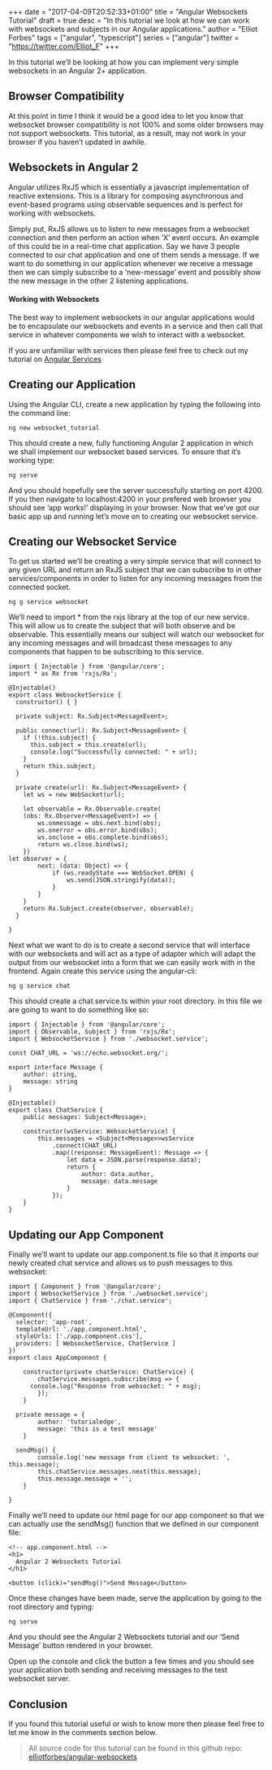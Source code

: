 +++
date = "2017-04-09T20:52:33+01:00"
title = "Angular Websockets Tutorial"
draft = true
desc = "In this tutorial we look at how we can work with websockets and subjects in our Angular applications."
author = "Elliot Forbes"
tags = ["angular", "typescript"]
series = ["angular"]
twitter = "https://twitter.com/Elliot_F"
+++

In this tutorial we’ll be looking at how you can implement very simple websockets in an Angular 2+ application. 

## Browser Compatibility

At this point in time I think it would be a good idea to let you know that websocket browser compatibility is not 100% and some older browsers may not support websockets. This tutorial, as a result, may not work in your browser if you haven’t updated in awhile.

## Websockets in Angular 2

Angular utilizes RxJS which is essentially a javascript implementation of reactive extensions. This is a library for composing asynchronous and event-based programs using observable sequences and is perfect for working with websockets.

Simply put, RxJS allows us to listen to new messages from a websocket connection and then perform an action when ‘X’ event occurs. An example of this could be in a real-time chat application. Say we have 3 people connected to our chat application and one of them sends a message. If we want to do something in our application whenever we receive a message then we can simply subscribe to a ‘new-message’ event and possibly show the new message in the other 2 listening applications.

#### Working with Websockets

The best way to implement websockets in our angular applications would be to encapsulate our websockets and events in a service and then call that service in whatever components we wish to interact with a websocket. 

<div class="note">If you are unfamiliar with services then please feel free to check out my tutorial on <a href="https://tutorialedge.net/angular-2-services-tutorial">Angular Services</a></div>

## Creating our Application

Using the Angular CLI, create a new application by typing the following into the command line:

~~~
ng new websocket_tutorial
~~~

This should create a new, fully functioning Angular 2 application in which we shall implement our websocket based services. To ensure that it’s working type:

~~~
ng serve
~~~

And you should hopefully see the server successfully starting on port 4200. If you then navigate to localhost:4200 in your prefered web browser you should see ‘app works!’ displaying in your browser. Now that we’ve got our basic app up and running let’s move on to creating our websocket service.

## Creating our Websocket Service

To get us started we’ll be creating a very simple service that will connect to any given URL and return an RxJS subject that we can subscribe to in other services/components in order to listen for any incoming messages from the connected socket. 

~~~
ng g service websocket
~~~

We’ll need to import * from the rxjs library at the top of our new service. This will allow us to create the subject that will both observe and be observable. This essentially means our subject will watch our websocket for any incoming messages and will broadcast these messages to any components that happen to be subscribing to this service.

~~~
import { Injectable } from '@angular/core';
import * as Rx from 'rxjs/Rx';

@Injectable()
export class WebsocketService {
  constructor() { }

  private subject: Rx.Subject<MessageEvent>;

  public connect(url): Rx.Subject<MessageEvent> {
    if (!this.subject) {
      this.subject = this.create(url);
      console.log("Successfully connected: " + url);
    } 
    return this.subject;
  }

  private create(url): Rx.Subject<MessageEvent> {
    let ws = new WebSocket(url);

    let observable = Rx.Observable.create(
	(obs: Rx.Observer<MessageEvent>) => {
		ws.onmessage = obs.next.bind(obs);
		ws.onerror = obs.error.bind(obs);
		ws.onclose = obs.complete.bind(obs);
		return ws.close.bind(ws);
	})
let observer = {
		next: (data: Object) => {
			if (ws.readyState === WebSocket.OPEN) {
				ws.send(JSON.stringify(data));
			}
		}
	}
	return Rx.Subject.create(observer, observable);
  }

}
~~~

Next what we want to do is to create a second service that will interface with our websockets and will act as a type of adapter which will adapt the output from our websocket into a form that we can easily work with in the frontend. Again create this service using the angular-cli:

~~~
ng g service chat
~~~

This should create a chat.service.ts within your root directory. In this file we are going to want to do something like so:

~~~
import { Injectable } from '@angular/core';
import { Observable, Subject } from 'rxjs/Rx';
import { WebsocketService } from './websocket.service';

const CHAT_URL = 'ws://echo.websocket.org/';

export interface Message {
	author: string,
	message: string
}

@Injectable()
export class ChatService {
	public messages: Subject<Message>;

	constructor(wsService: WebsocketService) {
		this.messages = <Subject<Message>>wsService
			.connect(CHAT_URL)
			.map((response: MessageEvent): Message => {
				let data = JSON.parse(response.data);
				return {
					author: data.author,
					message: data.message
				}
			});
	}
}
~~~

## Updating our App Component

Finally we’ll want to update our app.component.ts file so that it imports our newly created chat service and allows us to push messages to this websocket:

~~~
import { Component } from '@angular/core';
import { WebsocketService } from './websocket.service';
import { ChatService } from './chat.service';

@Component({
  selector: 'app-root',
  templateUrl: './app.component.html',
  styleUrls: ['./app.component.css'],
  providers: [ WebsocketService, ChatService ]
})
export class AppComponent {

	constructor(private chatService: ChatService) {
		chatService.messages.subscribe(msg => {			
      console.log("Response from websocket: " + msg);
		});
	}

  private message = {
		author: 'tutorialedge',
		message: 'this is a test message'
	}

  sendMsg() {
		console.log('new message from client to websocket: ', this.message);
		this.chatService.messages.next(this.message);
		this.message.message = '';
	}

}
~~~

Finally we’ll need to update our html page for our app component so that we can actually use the sendMsg() function that we defined in our component file:

~~~
<!-- app.component.html -->
<h1>
  Angular 2 Websockets Tutorial
</h1>

<button (click)="sendMsg()">Send Message</button>
~~~

Once these changes have been made, serve the application by going to the root directory and typing:

~~~
ng serve
~~~

And you should see the Angular 2 Websockets tutorial and our ‘Send Message’ button rendered in your browser.

Open up the console and click the button a few times and you should see your application both sending and receiving messages to the test websocket server.

## Conclusion

If you found this tutorial useful or wish to know more then please feel free to let me know in the comments section below.

> All source code for this tutorial can be found in this github repo: [elliotforbes/angular-websockets](https://github.com/elliotforbes/angular-websockets)
